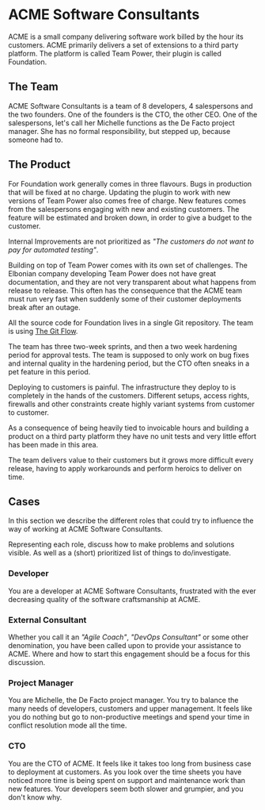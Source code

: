 # ACME Software Consultants

ACME is a small company delivering software work billed by the hour its customers.
ACME primarily delivers a set of extensions to a third party platform. The platform is called Team Power, their plugin is called Foundation.

## The Team

ACME Software Consultants is a team of 8 developers, 4 salespersons and the two founders.
One of the founders is the CTO, the other CEO.
One of the salespersons, let's call her Michelle functions as the De Facto project manager. She has no formal responsibility, but stepped up, because someone had to.

## The Product

For Foundation work generally comes in three flavours. Bugs in production that will be fixed at no charge. Updating the plugin to work with new versions of Team Power also comes free of charge. New features comes from the salespersons engaging with new and existing customers. The feature will be estimated and broken down, in order to give a budget to the customer.

Internal Improvements are not prioritized as _"The customers do not want to pay for automated testing"_.

Building on top of Team Power comes with its own set of challenges. The Elbonian company developing Team Power does not have great documentation, and they are not very transparent about what happens from release to release. This often has the consequence that the ACME team must run very fast when suddenly some of their customer deployments break after an outage.

All the source code for Foundation lives in a single Git repository. The team is using [The Git Flow](https://nvie.com/posts/a-successful-git-branching-model/).

The team has three two-week sprints, and then a two week hardening period for approval tests. The team is supposed to only work on bug fixes and internal quality in the hardening period, but the CTO often sneaks in a pet feature in this period.

Deploying to customers is painful. The infrastructure they deploy to is completely in the hands of the customers. Different setups, access rights, firewalls and other constraints create highly variant systems from customer to customer.

As a consequence of being heavily tied to invoicable hours and building a product on a third party platform they have no unit tests and very little effort has been made in this area.

The team delivers value to their customers but it grows more difficult every release, having to apply workarounds and perform heroics to deliver on time.

## Cases

In this section we describe the different roles that could try to influence the way of working at ACME Software Consultants.

Representing each role, discuss how to make problems and solutions visible. As well as a (short) prioritized list of things to do/investigate.

### Developer

You are a developer at ACME Software Consultants, frustrated with the ever decreasing quality of the software craftsmanship at ACME.

### External Consultant

Whether you call it an _"Agile Coach"_, _"DevOps Consultant"_ or some other denomination, you have been called upon to provide your assistance to ACME.
Where and how to start this engagement should be a focus for this discussion.

### Project Manager

You are Michelle, the De Facto project manager. You try to balance the many needs of developers, customers and upper management. It feels like you do nothing but go to
non-productive meetings and spend your time in conflict resolution mode all the time.

### CTO

You are the CTO of ACME. It feels like it takes too long from business case to deployment at customers. As you look over the time sheets you have noticed more time is being spent
on support and maintenance work than new features. Your developers seem both slower and grumpier, and you don't know why.